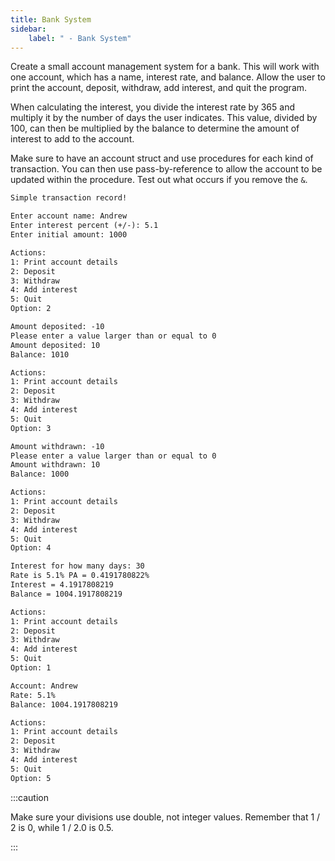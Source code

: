 ```yaml
---
title: Bank System
sidebar:
    label: " - Bank System"
---
```


Create a small account management system for a bank. This will work with one account, which has a name, interest rate, and balance. Allow the user to print the account, deposit, withdraw, add interest, and quit the program.

When calculating the interest, you divide the interest rate by 365 and multiply it by the number of days the user indicates. This value, divided by 100, can then be multiplied by the balance to determine the amount of interest to add to the account.

Make sure to have an account struct and use procedures for each kind of transaction. You can then use pass-by-reference to allow the account to be updated within the procedure. Test out what occurs if you remove the `&`.

```txt
Simple transaction record!

Enter account name: Andrew
Enter interest percent (+/-): 5.1
Enter initial amount: 1000

Actions:
1: Print account details
2: Deposit
3: Withdraw
4: Add interest
5: Quit
Option: 2

Amount deposited: -10
Please enter a value larger than or equal to 0
Amount deposited: 10
Balance: 1010

Actions:
1: Print account details
2: Deposit
3: Withdraw
4: Add interest
5: Quit
Option: 3

Amount withdrawn: -10
Please enter a value larger than or equal to 0
Amount withdrawn: 10
Balance: 1000

Actions:
1: Print account details
2: Deposit
3: Withdraw
4: Add interest
5: Quit
Option: 4

Interest for how many days: 30
Rate is 5.1% PA = 0.4191780822%
Interest = 4.1917808219
Balance = 1004.1917808219

Actions:
1: Print account details
2: Deposit
3: Withdraw
4: Add interest
5: Quit
Option: 1

Account: Andrew
Rate: 5.1%
Balance: 1004.1917808219

Actions:
1: Print account details
2: Deposit
3: Withdraw
4: Add interest
5: Quit
Option: 5
```

:::caution

Make sure your divisions use double, not integer values. Remember that 1 / 2 is 0, while 1 / 2.0 is 0.5.

:::
